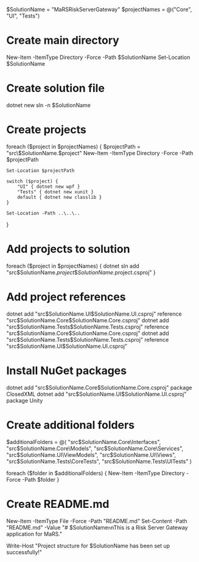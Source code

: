 $SolutionName = "MaRSRiskServerGateway"
$projectNames = @("Core", "UI", "Tests")

# Create main directory
New-Item -ItemType Directory -Force -Path $SolutionName
Set-Location $SolutionName

# Create solution file
dotnet new sln -n $SolutionName

# Create projects
foreach ($project in $projectNames) {
    $projectPath = "src\$SolutionName.$project"
    New-Item -ItemType Directory -Force -Path $projectPath
    
    Set-Location $projectPath
    
    switch ($project) {
        "UI" { dotnet new wpf }
        "Tests" { dotnet new xunit }
        default { dotnet new classlib }
    }
    
    Set-Location -Path ..\..\..
}

# Add projects to solution
foreach ($project in $projectNames) {
    dotnet sln add "src\$SolutionName.$project\$SolutionName.$project.csproj"
}

# Add project references
dotnet add "src\$SolutionName.UI\$SolutionName.UI.csproj" reference "src\$SolutionName.Core\$SolutionName.Core.csproj"
dotnet add "src\$SolutionName.Tests\$SolutionName.Tests.csproj" reference "src\$SolutionName.Core\$SolutionName.Core.csproj"
dotnet add "src\$SolutionName.Tests\$SolutionName.Tests.csproj" reference "src\$SolutionName.UI\$SolutionName.UI.csproj"

# Install NuGet packages
dotnet add "src\$SolutionName.Core\$SolutionName.Core.csproj" package ClosedXML
dotnet add "src\$SolutionName.UI\$SolutionName.UI.csproj" package Unity

# Create additional folders
$additionalFolders = @(
    "src\$SolutionName.Core\Interfaces",
    "src\$SolutionName.Core\Models",
    "src\$SolutionName.Core\Services",
    "src\$SolutionName.UI\ViewModels",
    "src\$SolutionName.UI\Views",
    "src\$SolutionName.Tests\CoreTests",
    "src\$SolutionName.Tests\UITests"
)

foreach ($folder in $additionalFolders) {
    New-Item -ItemType Directory -Force -Path $folder
}

# Create README.md
New-Item -ItemType File -Force -Path "README.md"
Set-Content -Path "README.md" -Value "# $SolutionName`n`nThis is a Risk Server Gateway application for MaRS."

Write-Host "Project structure for $SolutionName has been set up successfully!"
